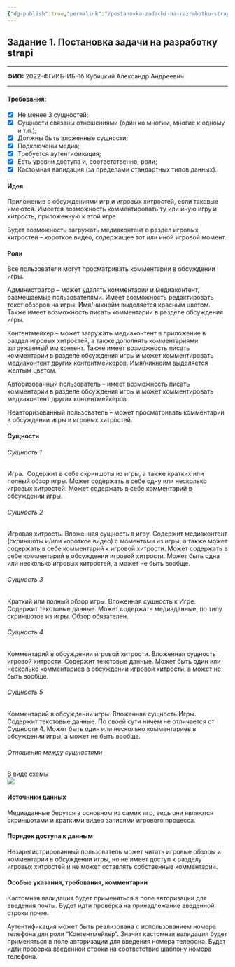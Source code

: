 ```yaml
---
{"dg-publish":true,"permalink":"/postanovka-zadachi-na-razrabotku-strapi/","tags":["gardenEntry"],"noteIcon":""}
---
```


## Задание 1. Постановка задачи на разработку strapi

---

**ФИО:** 2022-ФГиИБ-ИБ-1б Кубицкий Александр Андреевич

---

#### Требования:

- [x]  Не менее 3 сущностей;
- [x]  Сущности связаны отношениями (один ко многим, многие к одному и т.п.);
- [x]  Должны быть вложенные сущности;
- [x]  Подключены медиа;
- [x]  Требуется аутентификация;
- [x]  Есть уровни доступа и, соответственно, роли;
- [x]  Кастомная валидация (за пределами стандартных типов данных).

#### Идея

Приложение с обсуждениями игр и игровых хитростей, если таковые имеются. Имеется возможность комментировать ту или иную игру и хитрость, приложенную к этой игре.

Будет возможность загружать медиаконтент в раздел игровых хитростей – короткое видео, содержащее тот или иной игровой момент.
#### Роли
Все пользователи могут просматривать комментарии в обсуждении игры.

Администратор – может удалять комментарии и медиаконтент, размещаемые пользователями. Имеет возможность редактировать текст обзоров на игры. Имя/никнейм выделяется красным цветом. Также имеет возможность писать комментарии в разделе обсуждения игры.

Контентмейкер – может загружать медиаконтент в приложение в раздел игровых хитростей, а также дополнять комментариями загружаемый им контент. Также имеет возможность писать комментарии в разделе обсуждения игры и может комментировать медиаконтент других контентмейкеров. Имя/никнейм выделяется желтым цветом.

Авторизованный пользователь – имеет возможность писать комментарии в разделе обсуждения игры и может комментировать медиаконтент других контентмейкеров.

Неавторизованный пользователь – может просматривать комментарии в обсуждении игры и игровых хитростей.

#### Сущности

###### Сущность 1

Игра.  Содержит в себе скриншоты из игры, а также кратких или полный обзор игры. Может содержать в себе одну или несколько игровых хитростей. Может содержать в себе комментарий в обсуждении игры.
###### Сущность 2

Игровая хитрость. Вложенная сущность в игру. Содержит медиаконтент (скриншоты и/или короткое видео) с моментами из игры, а также может содержать в себе комментарий к игровой хитрости. Может содержать в себе комментарий в обсуждении игровой хитрости. Может быть одна или несколько игровых хитростей, а может не быть вообще.
###### Сущность 3
Краткий или полный обзор игры. Вложенная сущность к Игре. Содержит текстовые данные. Может содержать медиаданные, по типу скриншотов из игры. Обзор обязателен.
###### Сущность 4
Комментарий в обсуждении игровой хитрости. Вложенная сущность игровой хитрости. Содержит текстовые данные. Может быть один или несколько комментариев в обсуждении игровой хитрости, а может не быть вообще.
###### Сущность 5
Комментарий в обсуждении игры. Вложенная сущность Игры. Содержит текстовые данные. По своей сути ничем не отличается от Сущности 4. Может быть один или несколько комментариев в обсуждении игры, а может не быть вообще.

###### Отношения между сущностями

В виде схемы  
![](https://lh7-rt.googleusercontent.com/docsz/AD_4nXeanIXvfsdPhJt4PBrlO95FS32vZ2rYCCj9MpysYS2TmQHoJFzKJx43YgNG5R5ibl8ujQTl8epcBimKNNEiIaCSUq1-ccDq49nGcEHG7-ecUINUI5zZHkYZa3affMrONXx5jiwC_2DK1Shh0dSlhbI5uqU?key=M8iVkxcjJq2MBBspr1NKdA)
#### Источники данных

Медиаданные берутся в основном из самих игр, ведь они являются скриншотами и краткими видео записями игрового процесса.
#### Порядок доступа к данным

Незарегистрированный пользователь может читать игровые обзоры и комментарии в обсуждении игры, но не имеет доступ к разделу игровых хитростей и не может оставлять собственные комментарии.

#### Особые указания, требования, комментарии
Кастомная валидация будет применяться в поле авторизации для введения почты. Будет идти проверка на принадлежание введенной строки почте.

Аутентификация может быть реализована с использованием номера телефона для роли “Контентмейкер”. Значит кастомная валидация будет применяться в поле авторизации для введения номера телефона. Будет идти проверка введенной строки на соответствие шаблону номера телефона.